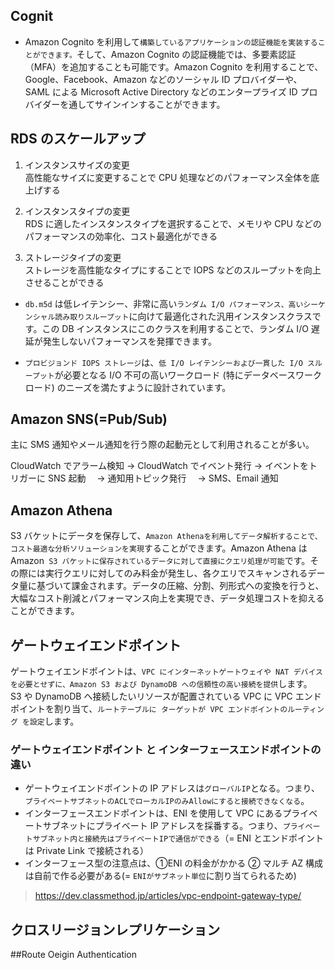## Cognit

- Amazon Cognito を利用して`構築しているアプリケーションの認証機能を実装することができます。`そして、Amazon Cognito の認証機能では、多要素認証（MFA）を追加することも可能です。Amazon Cognito を利用することで、Google、Facebook、Amazon などのソーシャル ID プロバイダーや、SAML による Microsoft Active Directory などのエンタープライズ ID プロバイダーを通してサインインすることができます。

## RDS のスケールアップ

1. インスタンスサイズの変更  
   高性能なサイズに変更することで CPU 処理などのパフォーマンス全体を底上げする

2. インスタンスタイプの変更  
   RDS に適したインスタンスタイプを選択することで、メモリや CPU などのパフォーマンスの効率化、コスト最適化ができる

3. ストレージタイプの変更  
   ストレージを高性能なタイプにすることで IOPS などのスループットを向上させることができる

- `db.m5d` は低レイテンシー、非常に高い`ランダム I/O パフォーマンス、高いシーケンシャル読み取りスループット`に向けて最適化された汎用インスタンスクラスです。この DB インスタンスにこのクラスを利用することで、ランダム I/O 遅延が発生しないパフォーマンスを発揮できます。

- `プロビジョンド IOPS ストレージ`は、`低 I/O レイテンシーおよび一貫した I/O スループット`が必要となる I/O 不可の高いワークロード (特にデータベースワークロード) のニーズを満たすように設計されています。

## Amazon SNS(=Pub/Sub)

主に SMS 通知やメール通知を行う際の起動元として利用されることが多い。

CloudWatch でアラーム検知 → CloudWatch でイベント発行 → イベントをトリガーに SNS 起動　 → 通知用トピック発行　 → SMS、Email 通知

## Amazon Athena

S3 バケットにデータを保存して、`Amazon Athenaを利用してデータ解析することで、コスト最適な分析ソリューションを実現`することができます。Amazon Athena は Amazon` S3 バケットに保存されているデータに対して直接にクエリ処理が可能`です。その際には実行クエリに対してのみ料金が発生し、各クエリでスキャンされるデータ量に基づいて課金されます。データの圧縮、分割、列形式への変換を行うと、大幅なコスト削減とパフォーマンス向上を実現でき、データ処理コストを抑えることができます。

## ゲートウェイエンドポイント

ゲートウェイエンドポイントは、`VPC にインターネットゲートウェイや NAT デバイスを必要とせずに、Amazon S3 および DynamoDB への信頼性の高い接続を提供`します。 S3 や DynamoDB へ接続したいリソースが配置されている VPC に VPC エンドポイントを割り当て、`ルートテーブルに ターゲットが VPC エンドポイントのルーティング を設定`します。

### ゲートウェイエンドポイント と インターフェースエンドポイントの違い

- ゲートウェイエンドポイントの IP アドレスは`グローバルIP`となる。つまり、`プライベートサブネットのACLでローカルIPのみAllowにすると接続できなくなる`。
- インターフェースエンドポイントは、ENI を使用して VPC にあるプライベートサブネットにプライベート IP アドレスを採番する。つまり、`プライベートサブネット内と接続先はプライベートIPで通信ができる`（= ENI とエンドポイントは Private Link で接続される）
- インターフェース型の注意点は、①ENI の料金がかかる ② マルチ AZ 構成は自前で作る必要がある(= `ENIがサブネット単位`に割り当てられるため)

> https://dev.classmethod.jp/articles/vpc-endpoint-gateway-type/

## クロスリージョンレプリケーション

##Route Oeigin Authentication
